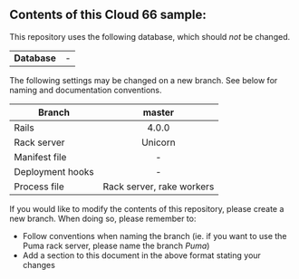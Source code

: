 ## Contents of this Cloud 66 sample:

This repository uses the following database, which should <i>not</i> be changed.
<table>
  <tr>
    <td><b>Database</b></td>
    <td>-</td>
  </tr>
</table>

The following settings may be changed on a new branch. See below for naming and documentation conventions.

| Branch           | master                    |
| ---------------- |:-------------------------:|
| Rails            | 4.0.0                     |
| Rack server      | Unicorn                   |
| Manifest file    | -                         |
| Deployment hooks | -                         |
| Process file     | Rack server, rake workers |

If you would like to modify the contents of this repository, please create a new branch. When doing so, please remember to:
* Follow conventions when naming the branch (ie. if you want to use the Puma rack server, please name the branch _Puma_)
* Add a section to this document in the above format stating your changes

